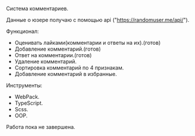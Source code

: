 Система комментариев.

Данные о юзере получаю с помощью api ("https://randomuser.me/api/").

Функционал:
  - Оценивать лайками(комментарии и ответы на их).(готов) 
  - Добавление комментарий.(готов)
  - Ответ на комментарии.(готов)
  - Удаление комментарий.
  - Сортировка комментарий по 4 признакам.
  - Добавление комментарий в избранные.

Инструменты:
  - WebPack.
  - TypeScript.
  - Scss.
  - OOP.
 
Работа пока не завершена.
